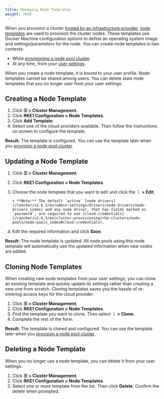 ```yaml
---
title: Managing Node Templates
weight: 7010
---
```


When you provision a cluster [hosted by an infrastructure provider](/rancher/v2.6.5/en/cluster-provisioning/rke-clusters/node-pools/node-pools_index), [node templates](/rancher/v2.6.5/en/cluster-provisioning/rke-clusters/node-pools/node-pools_index#node-templates) are used to provision the cluster nodes. These templates use Docker Machine configuration options to define an operating system image and settings/parameters for the node. You can create node templates in two contexts:

- While [provisioning a node pool cluster](/rancher/v2.6.5/en/cluster-provisioning/rke-clusters/node-pools/node-pools_index).
- At any time, from your [user settings](#creating-a-node-template-from-user-settings).

When you create a node template, it is bound to your user profile. Node templates cannot be shared among users. You can delete stale node templates that you no longer user from your user settings.

## Creating a Node Template

1. Click **☰ > Cluster Management**.
1. Click **RKE1 Configuration > Node Templates**.
1. Click **Add Template**.
1. Select one of the cloud providers available. Then follow the instructions on screen to configure the template.

**Result:** The template is configured. You can use the template later when you [provision a node pool cluster](/rancher/v2.6.5/en/cluster-provisioning/rke-clusters/node-pools/node-pools_index).

## Updating a Node Template

1. Click **☰ > Cluster Management**.
1. Click **RKE1 Configuration > Node Templates**.
1. Choose the node template that you want to edit and click the **⋮ > Edit**.

	   > **Note:** The default `active` [node drivers](/rancher/v2.6.5/en/admin-settings/drivers/node-drivers/node-drivers_index) and any node driver, that has fields marked as `password`, are required to use [cloud credentials](/rancher/v2.6.5/en/cluster-provisioning/rke-clusters/node-pools/node-pools_index#cloud-credentials).

1. Edit the required information and click **Save**.

**Result:** The node template is updated. All node pools using this node template will automatically use the updated information when new nodes are added.

## Cloning Node Templates

When creating new node templates from your user settings, you can clone an existing template and quickly update its settings rather than creating a new one from scratch. Cloning templates saves you the hassle of re-entering access keys for the cloud provider.

1. Click **☰ > Cluster Management**.
1. Click **RKE1 Configuration > Node Templates**.
1. Find the template you want to clone. Then select **⋮ > Clone**.
1. Complete the rest of the form.

**Result:** The template is cloned and configured. You can use the template later when you [provision a node pool cluster](/rancher/v2.6.5/en/cluster-provisioning/rke-clusters/node-pools/node-pools_index).

## Deleting a Node Template

When you no longer use a node template, you can delete it from your user settings.

1. Click **☰ > Cluster Management**.
1. Click **RKE1 Configuration > Node Templates**.
1. Select one or more template from the list. Then click **Delete**. Confirm the delete when prompted.
